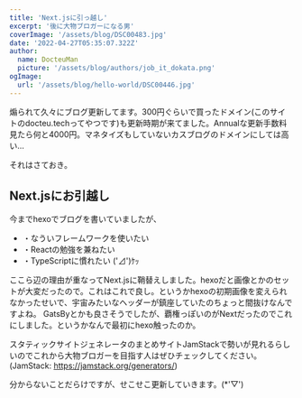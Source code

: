 ```yaml
---
title: 'Next.jsに引っ越し'
excerpt: '後に大物ブロガーになる男'
coverImage: '/assets/blog/DSC00483.jpg'
date: '2022-04-27T05:35:07.322Z'
author:
  name: DocteuMan
  picture: '/assets/blog/authors/job_it_dokata.png'
ogImage:
  url: '/assets/blog/hello-world/DSC00446.jpg'
---
```


煽られて久々にブログ更新してます。300円ぐらいで買ったドメイン(このサイトのdocteu.techってやつです)も更新時期が来てました。Annualな更新手数料見たら何と4000円。マネタイズもしていないカスブログのドメインにしては高い...

それはさておき。

## Next.jsにお引越し

今までhexoでブログを書いていましたが、
- ・なういフレームワークを使いたい
- ・Reactの勉強を兼ねたい
- ・TypeScriptに慣れたい ('⊿')ｹｯ

ここら辺の理由が重なってNext.jsに鞘替えしました。hexoだと画像とかのセットが大変だったので。これはこれで良し。というかhexoの初期画像を変えられなかったせいで、宇宙みたいなヘッダーが鎮座していたのちょっと間抜けなんですよね。
GatsByとかも良さそうでしたが、覇権っぽいのがNextだったのでこれにしました。というかなんで最初にhexo触ったのか。

スタティックサイトジェネレータのまとめサイトJamStackで勢いが見れるらしいのでこれから大物ブロガーを目指す人はぜひチェックしてください。
(JamStack: https://jamstack.org/generators/)



分からないことだらけですが、せこせこ更新していきます。(*'▽')